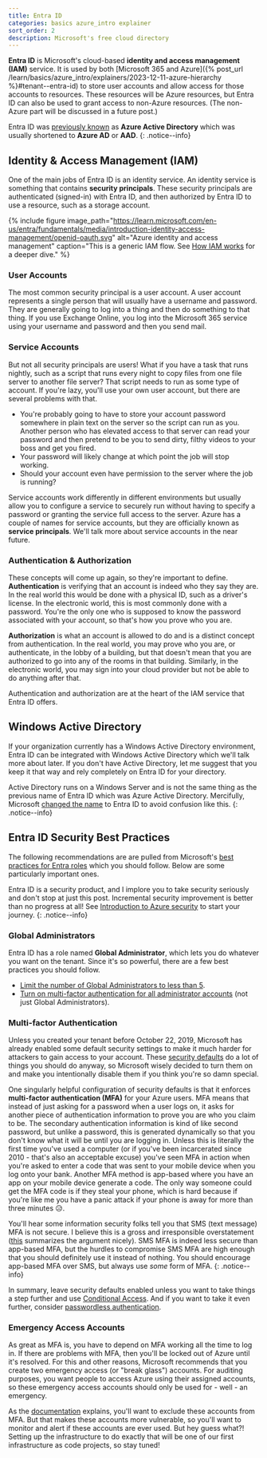 ```yaml
---
title: Entra ID
categories: basics azure_intro explainer
sort_order: 2
description: Microsoft's free cloud directory
---
```

**Entra ID** is Microsoft's cloud-based **identity and access management (IAM)** service. It is used by both [Microsoft 365 and Azure]({% post_url /learn/basics/azure_intro/explainers/2023-12-11-azure-hierarchy %}#tenant--entra-id) to store user accounts and allow access for those accounts to resources. These resources will be Azure resources, but Entra ID can also be used to grant access to non-Azure resources. (The non-Azure part will be discussed in a future post.)
<!--more-->

Entra ID was [previously known](https://learn.microsoft.com/en-us/entra/fundamentals/new-name) as **Azure Active Directory** which was usually shortened to **Azure AD** or **AAD**.
{: .notice--info}

## Identity & Access Management (IAM)

One of the main jobs of Entra ID is an identity service. An identity service is something that contains **security principals**. These security principals are authenticated (signed-in) with Entra ID, and then authorized by Entra ID to use a resource, such as a storage account.

{% include figure image_path="https://learn.microsoft.com/en-us/entra/fundamentals/media/introduction-identity-access-management/openid-oauth.svg" alt="Azure identity and access management" caption="This is a generic IAM flow. See [How IAM works](https://learn.microsoft.com/en-us/entra/fundamentals/introduction-identity-access-management#how-iam-works) for a deeper dive." %}

### User Accounts

The most common security principal is a user account. A user account represents a single person that will usually have a username and password. They are generally going to log into a thing and then do something to that thing. If you use Exchange Online, you log into the Microsoft 365 service using your username and password and then you send mail.

### Service Accounts

But not all security principals are users! What if you have a task that runs nightly, such as a script that runs every night to copy files from one file server to another file server? That script needs to run as some type of account. If you're lazy, you'll use your own user account, but there are several problems with that.

- You're probably going to have to store your account password somewhere in plain text on the server so the script can run as you. Another person who has elevated access to that server can read your password and then pretend to be you to send dirty, filthy videos to your boss and get you fired.
- Your password will likely change at which point the job will stop working.
- Should your account even have permission to the server where the job is running?

Service accounts work differently in different environments but usually allow you to configure a service to securely run without having to specify a password or granting the service full access to the server. Azure has a couple of names for service accounts, but they are officially known as **service principals**. We'll talk more about service accounts in the near future.

### Authentication & Authorization

These concepts will come up again, so they're important to define. **Authentication** is verifying that an account is indeed who they say they are. In the real world this would be done with a physical ID, such as a driver's license. In the electronic world, this is most commonly done with a password. You're the only one who is supposed to know the password associated with your account, so that's how you prove who you are.

**Authorization** is what an account is allowed to do and is a distinct concept from authentication. In the real world, you may prove who you are, or authenticate, in the lobby of a building, but that doesn't mean that you are authorized to go into any of the rooms in that building. Similarly, in the electronic world, you may sign into your cloud provider but not be able to do anything after that.

Authentication and authorization are at the heart of the IAM service that Entra ID offers.

## Windows Active Directory

If your organization currently has a Windows Active Directory environment, Entra ID can be integrated with Windows Active Directory which we'll talk more about later. If you don't have Active Directory, let me suggest that you keep it that way and rely completely on Entra ID for your directory.

Active Directory runs on a Windows Server and is not the same thing as the previous name of Entra ID which was Azure Active Directory. Mercifully, Microsoft [changed the name](https://learn.microsoft.com/en-us/entra/fundamentals/new-name) to Entra ID to avoid confusion like this.
{: .notice--info}

## Entra ID Security Best Practices

The following recommendations are are pulled from Microsoft's [best practices for Entra roles](https://learn.microsoft.com/en-us/azure/active-directory/roles/best-practices) which you should follow. Below are some particularly important ones.

Entra ID is a security product, and I implore you to take security seriously and don't stop at just this post. Incremental security improvement is better than no progress at all! See [Introduction to Azure security](https://learn.microsoft.com/en-us/azure/security/fundamentals/overview) to start your journey.
{: .notice--info}

### Global Administrators

Entra ID has a role named **Global Administrator**, which lets you do whatever you want on the tenant. Since it's so powerful, there are a few best practices you should follow.

- [Limit the number of Global Administrators to less than 5](https://learn.microsoft.com/en-us/azure/active-directory/roles/best-practices#5-limit-the-number-of-global-administrators-to-less-than-5).
- [Turn on multi-factor authentication for all administrator accounts](https://learn.microsoft.com/en-us/azure/active-directory/roles/best-practices#3-turn-on-multi-factor-authentication-for-all-your-administrator-accounts) (not just Global Administrators).

### Multi-factor Authentication

Unless you created your tenant before October 22, 2019, Microsoft has already enabled some default security settings to make it much harder for attackers to gain access to your account. These [security defaults](https://learn.microsoft.com/en-us/azure/active-directory/fundamentals/security-defaults) do a lot of things you should do anyway, so Microsoft wisely decided to turn them on and make you intentionally disable them if you think you're so damn special.

One singularly helpful configuration of security defaults is that it enforces **multi-factor authentication (MFA)** for your Azure users. MFA means that instead of just asking for a password when a user logs on, it asks for another piece of authentication information to prove you are who you claim to be. The secondary authentication information is kind of like second password, but unlike a password, this is generated dynamically so that you don't know what it will be until you are logging in. Unless this is literally the first time you've used a computer (or if you've been incarcerated since 2010 - that's also an acceptable excuse) you've seen MFA in action when you're asked to enter a code that was sent to your mobile device when you log onto your bank. Another MFA method is app-based where you have an app on your mobile device generate a code. The only way someone could get the MFA code is if they steal your phone, which is hard because if you're like me you have a panic attack if your phone is away for more than three minutes :disappointed_relieved:.

You'll hear some information security folks tell you that SMS (text message) MFA is not secure. I believe this is a gross and irresponsible overstatement ([this](https://auth0.com/blog/why-sms-multi-factor-still-matters/) summarizes the argument nicely). SMS MFA is indeed less secure than app-based MFA, but the hurdles to compromise SMS MFA are high enough that you should definitely use it instead of nothing. You should encourage app-based MFA over SMS, but always use *some* form of MFA.
{: .notice--info}

In summary, leave security defaults enabled unless you want to take things a step further and use [Conditional Access](https://learn.microsoft.com/en-us/azure/active-directory/authentication/concept-mfa-howitworks). And if you want to take it even further, consider [passwordless authentication](https://learn.microsoft.com/en-us/azure/active-directory/authentication/concept-authentication-passwordless).

### Emergency Access Accounts

As great as MFA is, you have to depend on MFA working all the time to log in. If there are problems with MFA, then you'll be locked out of Azure until it's resolved. For this and other reasons, Microsoft recommends that you create two emergency access (or "break glass") accounts. For auditing purposes, you want people to access Azure using their assigned accounts, so these emergency access accounts should only be used for - well - an emergency.

As the [documentation](https://learn.microsoft.com/en-us/azure/active-directory/roles/security-emergency-access) explains, you'll want to exclude these accounts from MFA. But that makes these accounts more vulnerable, so you'll want to monitor and alert if these accounts are ever used. But hey guess what?! Setting up the infrastructure to do exactly that will be one of our first infrastructure as code projects, so stay tuned!